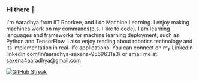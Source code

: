 ### Hi there 👋

I'm Aaradhya from IIT Roorkee, and I do Machine Learning. I enjoy making machines work on my commands(p.s. I like to code).
I am learning languages and frameworks for machine learning deployment, such as Python and TensorFlow. I also enjoy reading about robotics technology and its implementation in real-life applications.
You can connect on my LinkedIn linkedin.com/in/aaradhya-saxena-9569631a3/ or email me at saxena4aaradhya@gmail.com


[![GitHub Streak](https://streak-stats.demolab.com/?user=SAaradhya)](https://git.io/streak-stats)


<!--
**SAaradhya/SAaradhya** is a ✨ _special_ ✨ repository because its `README.md` (this file) appears on your GitHub profile.

Here are some ideas to get you started:

- 🔭 I’m currently working on ...
- 🌱 I’m currently learning ...
- 👯 I’m looking to collaborate on ...
- 🤔 I’m looking for help with ...
- 💬 Ask me about ...
- 📫 How to reach me: ...
- 😄 Pronouns: ...
- ⚡ Fun fact: ...
-->
